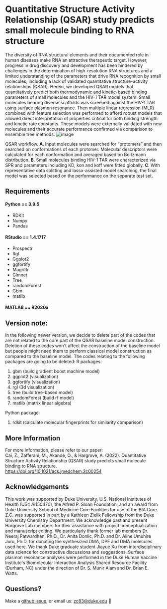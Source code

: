 # Quantitative Structure Activity Relationship (QSAR) study predicts small molecule binding to RNA structure
The diversity of RNA structural elements and their documented role in human diseases make RNA an attractive therapeutic target. However, progress in drug discovery and development has been hindered by challenges in the determination of high-resolution RNA structures and a limited understanding of the parameters that drive RNA recognition by small molecules, including a lack of validated quantitative structure-activity relationships (QSAR). Herein, we developed QSAR models that quantitatively predict both thermodynamic and kinetic-based binding parameters of small molecules and the HIV-1 TAR model system. Small molecules bearing diverse scaffolds was screened against the HIV-1 TAR using surface plasmon resonance. Then multiple linear regression (MLR) combined with feature selection was performed to afford robust models that allowed direct interpretation of properties critical for both binding strength and kinetic rate constants. These models were externally validated with new molecules and their accurate performance confirmed via comparison to ensemble tree methods. 
![image](https://user-images.githubusercontent.com/103124833/161992793-f47ef5ff-411a-4c60-9531-d9042f4b4445.png)

QSAR workflow. **A**. Input molecules were searched for “protomers” and then searched on conformations of each protomer. Molecular descriptors were calculated for each conformation and averaged based on Boltzmann distribution. **B**. Small molecules binding HIV-1 TAR were characterized via SPR and parameters including KD, kon and koff were fitted globally. **C**. With representative data splitting and lasso-assisted model searching, the final model was selected based on the performance on the separate test set.
## Requirements
#### Python == 3.9.5
- RDKit
- Numpy
- Pandas
#### RStudio == 1.4.1717
- Prospectr
- Rgl
- Ggplot2
- ggfortify
- Magrittr
- Glmnet
- Tree
- randomForest
- Gbm
- matlib
#### MATLAB == R2020a

## Version note:
In the following newer version, we decide to delete part of the codes that are not related to the core part of the QSAR baseline model construction. Deletion of these codes won't affect the construction of the baseline model but people might need them to perform classical model construction as compared to the baseline model.
The codes relating to the following packages are going to be deleted:
R packages:
1. gbm (build gradient boost machine model)
2. ggplot2 (visualization)
3. ggfortify (visualization)
4. rgl (3d visualization)
5. tree (build tree-based model)
6. randomForest (build rf model)
7. matlib (matrix linear algebra)

Python package:
1. rdkit (calculate molecular fingerprints for similarity comparison)

## More Information
For more information, please refer to our paper: <br>
Cai, Z., Zafferani, M., Akande, O., & Hargrove, A. (2022). Quantitative Structure Activity Relationship (QSAR) study predicts small molecule binding to RNA structure.<br>
https://doi.org/10.1021/acs.jmedchem.2c00254
## Acknowledgements
This work was supported by Duke University, U.S. National Institutes of Health (U54 AI150470), the Alfred P. Sloan Foundation, and an award from Duke University School of Medicine Core Facilities for use of the BIA Core. Z.C. was supported in part by a Kathleen Zielik Fellowship from the Duke University Chemistry Department. We acknowledge past and present Hargrove Lab members for their assistance with project conceptualization and manuscript editing. We particularly thank former lab members Dr. Neeraj Patwardhan, Ph.D., Dr. Anita Donlic, Ph.D. and Dr. Aline Umuhire Juru, Ph.D. for donating the synthesized DMA, DPF and DMA molecules used here. We thank Duke graduate student Jiayue Xu from interdisciplinary data science for constructive discussions and suggestions. Surface plasmon resonance analyses were performed in the Duke Human Vaccine Institute's Biomolecular Interaction Analysis Shared Resource Facility (Durham, NC) under the direction of Dr. S. Munir Alam and Dr. Brian E. Watts.
## Questions?
Make a [github issue](https://github.com/hargrove-lab/QSAR/issues/new), or email us: zc83@duke.edu :email:
